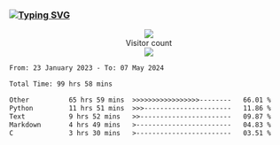 ### <a href="https://git.io/typing-svg"><img src="https://readme-typing-svg.herokuapp.com?font=Fira+Code&pause=1000&width=435&lines=+Hi+%F0%9F%91%8B+There+is+Chenghow" alt="Typing SVG" /></a>
<p align="center"> 
  <img src="https://github-readme-stats.vercel.app/api?username=chenghow&show_icons=true"><br>
  Visitor count<br>
  <img src="https://profile-counter.glitch.me/chenghow/count.svg">
</p>

<!--START_SECTION:waka-->

```txt
From: 23 January 2023 - To: 07 May 2024

Total Time: 99 hrs 58 mins

Other          65 hrs 59 mins  >>>>>>>>>>>>>>>>>--------   66.01 %
Python         11 hrs 51 mins  >>>----------------------   11.86 %
Text           9 hrs 52 mins   >>-----------------------   09.87 %
Markdown       4 hrs 49 mins   >------------------------   04.83 %
C              3 hrs 30 mins   >------------------------   03.51 %
```

<!--END_SECTION:waka-->
